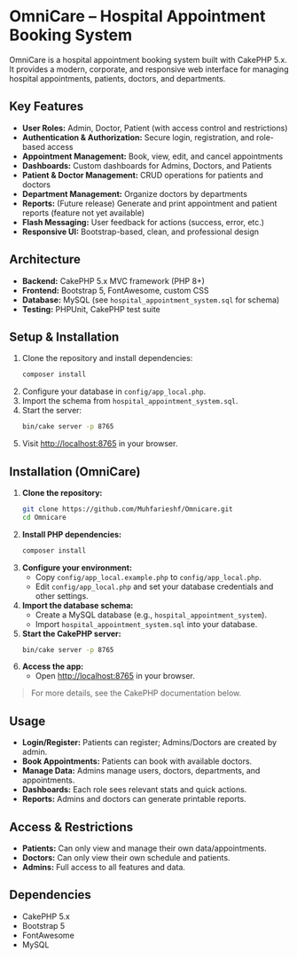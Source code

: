 # OmniCare – Hospital Appointment Booking System

OmniCare is a hospital appointment booking system built with CakePHP 5.x. It provides a modern, corporate, and responsive web interface for managing hospital appointments, patients, doctors, and departments.

## Key Features

-   **User Roles:** Admin, Doctor, Patient (with access control and restrictions)
-   **Authentication & Authorization:** Secure login, registration, and role-based access
-   **Appointment Management:** Book, view, edit, and cancel appointments
-   **Dashboards:** Custom dashboards for Admins, Doctors, and Patients
-   **Patient & Doctor Management:** CRUD operations for patients and doctors
-   **Department Management:** Organize doctors by departments
-   **Reports:** (Future release) Generate and print appointment and patient reports (feature not yet available)
-   **Flash Messaging:** User feedback for actions (success, error, etc.)
-   **Responsive UI:** Bootstrap-based, clean, and professional design

## Architecture

-   **Backend:** CakePHP 5.x MVC framework (PHP 8+)
-   **Frontend:** Bootstrap 5, FontAwesome, custom CSS
-   **Database:** MySQL (see `hospital_appointment_system.sql` for schema)
-   **Testing:** PHPUnit, CakePHP test suite

## Setup & Installation

1. Clone the repository and install dependencies:
    ```bash
    composer install
    ```
2. Configure your database in `config/app_local.php`.
3. Import the schema from `hospital_appointment_system.sql`.
4. Start the server:
    ```bash
    bin/cake server -p 8765
    ```
5. Visit [http://localhost:8765](http://localhost:8765) in your browser.

## Installation (OmniCare)

1. **Clone the repository:**
   ```bash
   git clone https://github.com/Muhfarieshf/Omnicare.git
   cd Omnicare
   ```
2. **Install PHP dependencies:**
   ```bash
   composer install
   ```
3. **Configure your environment:**
   - Copy `config/app_local.example.php` to `config/app_local.php`.
   - Edit `config/app_local.php` and set your database credentials and other settings.
4. **Import the database schema:**
   - Create a MySQL database (e.g., `hospital_appointment_system`).
   - Import `hospital_appointment_system.sql` into your database.
5. **Start the CakePHP server:**
   ```bash
   bin/cake server -p 8765
   ```
6. **Access the app:**
   - Open [http://localhost:8765](http://localhost:8765) in your browser.

> For more details, see the CakePHP documentation below.

## Usage

-   **Login/Register:** Patients can register; Admins/Doctors are created by admin.
-   **Book Appointments:** Patients can book with available doctors.
-   **Manage Data:** Admins manage users, doctors, departments, and appointments.
-   **Dashboards:** Each role sees relevant stats and quick actions.
-   **Reports:** Admins and doctors can generate printable reports.

## Access & Restrictions

-   **Patients:** Can only view and manage their own data/appointments.
-   **Doctors:** Can only view their own schedule and patients.
-   **Admins:** Full access to all features and data.

## Dependencies

-   CakePHP 5.x
-   Bootstrap 5
-   FontAwesome
-   MySQL

